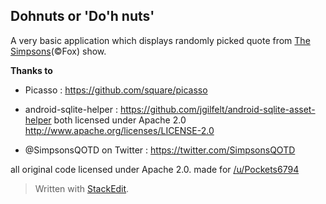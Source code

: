 Dohnuts or 'Do'h nuts'
----------------------
A very basic application which displays randomly picked quote from [The Simpsons](https://en.wikipedia.org/wiki/The_Simpsons)(©Fox) show.


**Thanks to** 

- Picasso : https://github.com/square/picasso
- android-sqlite-helper : https://github.com/jgilfelt/android-sqlite-asset-helper
both licensed under Apache 2.0 http://www.apache.org/licenses/LICENSE-2.0

- @SimpsonsQOTD on Twitter : https://twitter.com/SimpsonsQOTD

all original code licensed under Apache 2.0.
made for [/u/Pockets6794](https://pay.reddit.com/user/Pockets6794)

> Written with [StackEdit](https://stackedit.io/).